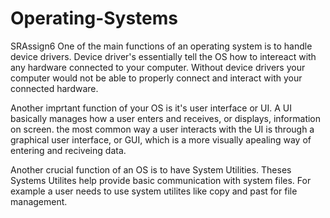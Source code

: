 # Operating-Systems
SRAssign6
One of the main functions of an operating system is to handle device drivers. Device driver's essentially tell the OS how to intereact with any hardware connected to your computer. Without device drivers your computer would not be able to properly connect and interact with your connected hardware. 

Another imprtant function of your OS is it's user interface or UI. A UI basically manages how a user enters and receives, or displays, information on screen. the most common way a user interacts with the UI is through a graphical user interface, or GUI, which is a more visually apealing way of entering and reciveing data. 

Another crucial function of an OS is to have System Utilities. Theses Systems Utilites help provide basic communication with system files. For example a user needs to use system utilites like copy and past for file management. 
